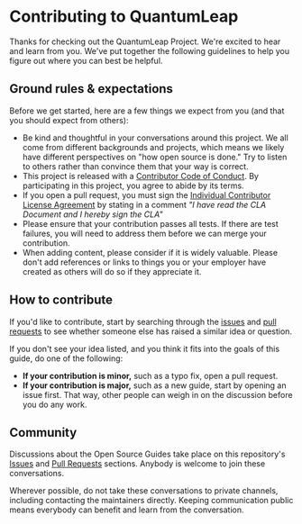 # Contributing to QuantumLeap

Thanks for checking out the QuantumLeap Project. We're excited to hear
and learn from you. We've put together the following guidelines to help
you figure out where you can best be helpful.

## Ground rules & expectations

Before we get started, here are a few things we expect from you (and
that you should expect from others):

- Be kind and thoughtful in your conversations around this project.
  We all come from different backgrounds and projects, which means we
  likely have different perspectives on "how open source is done."
  Try to listen to others rather than convince them that your way is
  correct.
- This project is released with a [Contributor Code of Conduct][conduct].
  By participating in this project, you agree to abide by its terms.
- If you open a pull request, you must sign the
  [Individual Contributor License Agreement][cla] by stating
  in a comment _"I have read the CLA Document and I hereby sign the CLA"_
- Please ensure that your contribution passes all tests. If there are
  test failures, you will need to address them before we can merge your
  contribution.
- When adding content, please consider if it is widely valuable. Please
  don't add references or links to things you or your employer have
  created as others will do so if they appreciate it.

## How to contribute

If you'd like to contribute, start by searching through the [issues][gi]
and [pull requests][pr] to see whether someone else has raised a similar
idea or question.

If you don't see your idea listed, and you think it fits into the goals
of this guide, do one of the following:

- **If your contribution is minor,** such as a typo fix, open a pull
  request.
- **If your contribution is major,** such as a new guide, start by
  opening an issue first. That way, other people can weigh in on the
  discussion before you do any work.

## Community

Discussions about the Open Source Guides take place on this repository's
[Issues][gi] and [Pull Requests][pr] sections. Anybody is welcome to join
these conversations.

Wherever possible, do not take these conversations to private channels,
including contacting the maintainers directly.
Keeping communication public means everybody can benefit and learn from
the conversation.

[cla]: https://raw.githubusercontent.com/orchestracities/ngsi-timeseries-api/master/individual-cla.pdf
    "Martel Open Source Software Individual Contributor License Agreement"
[conduct]: ./CODE_OF_CONDUCT.md
    "Contributor Covenant Code of Conduct"
[gi]: https://github.com/orchestracities/ngsi-timeseries-api/issues
    "GitHub Issues"
[pr]: https://github.com/orchestracities/ngsi-timeseries-api/pulls
    "GitHub Pull Requests"
